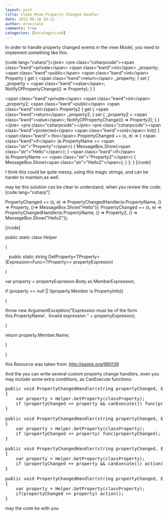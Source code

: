 ```yaml
---
layout: post
title: Clean Mvvm Property Changed Handler
date: 2012-06-10 20:12
author: mravinale
comments: true
categories: [Uncategorized]
---
```

In order to handle property changed events in the view Model, you need to implement something like this:

[code lang="csharp"]&lt;/pre&gt;
&lt;pre class=&quot;csharpcode&quot;&gt;&lt;span class=&quot;kwrd&quot;&gt;private&lt;/span&gt; &lt;span class=&quot;kwrd&quot;&gt;int&lt;/span&gt; _property;
&lt;span class=&quot;kwrd&quot;&gt;public&lt;/span&gt; &lt;span class=&quot;kwrd&quot;&gt;int&lt;/span&gt; Property
{
       get
       {
           &lt;span class=&quot;kwrd&quot;&gt;return&lt;/span&gt; _property;
       }
       set
       {
            _property = &lt;span class=&quot;kwrd&quot;&gt;value&lt;/span&gt;;
            NotifyOfPropertyChange(() =&gt; Property);
       }
}

&lt;span class=&quot;kwrd&quot;&gt;private&lt;/span&gt; &lt;span class=&quot;kwrd&quot;&gt;int&lt;/span&gt; _property2;
&lt;span class=&quot;kwrd&quot;&gt;public&lt;/span&gt; &lt;span class=&quot;kwrd&quot;&gt;int&lt;/span&gt; Property2
{
       get
       {
           &lt;span class=&quot;kwrd&quot;&gt;return&lt;/span&gt; _property2;
       }
       set
       {
            _property2 = &lt;span class=&quot;kwrd&quot;&gt;value&lt;/span&gt;;
            NotifyOfPropertyChange(() =&gt; Property2);
       }
}&lt;/pre&gt;
&lt;pre class=&quot;csharpcode&quot;&gt;&lt;/pre&gt;
&lt;pre class=&quot;csharpcode&quot;&gt;&lt;span class=&quot;kwrd&quot;&gt;protected&lt;/span&gt; &lt;span class=&quot;kwrd&quot;&gt;void&lt;/span&gt; Init()
{
&lt;span class=&quot;kwrd&quot;&gt; this&lt;/span&gt;.PropertyChanged += (s, e) =&gt;
        {
            &lt;span class=&quot;kwrd&quot;&gt;if&lt;/span&gt; (e.PropertyName == &lt;span class=&quot;str&quot;&gt;&quot;Property&quot;&lt;/span&gt;)
            {
                MessageBox.Show(&lt;span class=&quot;str&quot;&gt;&quot;Hello&quot;&lt;/span&gt;);
            }
            &lt;span class=&quot;kwrd&quot;&gt;if&lt;/span&gt; (e.PropertyName == &lt;span class=&quot;str&quot;&gt;&quot;Property2&quot;&lt;/span&gt;)
            {
                MessageBox.Show(&lt;span class=&quot;str&quot;&gt;&quot;Hello2&quot;&lt;/span&gt;);
            }
        };
}
[/code]


I think this could be quite messy, using this magic strings, and can be harder to maintain,as well.

may be this solution can be clear to understand, when you review the code:
[code lang="csharp"]

PropertyChanged += (s, e) =&gt; PropertyChangedHandler(e.PropertyName, () =&gt; Property, ()=&gt; MessageBox.Show(&quot;Hello&quot;));
 PropertyChanged += (s, e) =&gt; PropertyChangedHandler(e.PropertyName, () =&gt; Property2, () =&gt; MessageBox.Show(&quot;Hello2&quot;));

[/code]


<div class="csharpcode">
<span class="kwrd">public</span> <span class="kwrd">static</span> <span class="kwrd">class</span> Helper

{

<span class="kwrd">   public</span> <span class="kwrd">static</span> <span class="kwrd">string</span> GetProperty&lt;TProperty&gt;(Expression&lt;Func&lt;TProperty&gt;&gt; propertyExpresion)

{

var property = propertyExpresion.Body <span class="kwrd">as</span> MemberExpression;

<span class="kwrd">if</span> (property == <span class="kwrd">null</span> || !(property.Member <span class="kwrd">is</span> PropertyInfo))

{

<span class="kwrd">throw</span> <span class="kwrd">new</span> ArgumentException(<span class="str">"Expression must be of the form   this.PropertyName'.  Invalid expression "</span> + propertyExpresion);

}

<span class="kwrd">return</span> property.Member.Name;

}

}
</div>

this Resource was taken from: <a href="http://pastie.org/960139">http://pastie.org/960139</a>

And the you can write several custom property change handlers, even you may include some extra conditions, as CanExecute functions:

<pre class="csharpcode"><span class="kwrd">public</span> <span class="kwrd">void</span> PropertyChangedHandler(<span class="kwrd">string</span> propertyChanged, Expression&lt;Func&lt;<span class="kwrd">object</span>&gt;&gt; classProperty, Func&lt;<span class="kwrd">string</span>, <span class="kwrd">string</span>&gt; func,  Func&lt;<span class="kwrd">bool</span>&gt; canExecute)
{
    var property = Helper.GetProperty(classProperty);
    <span class="kwrd">if</span> (propertyChanged == property &amp;&amp; canExecute()) func(propertyChanged);
}

<span class="kwrd">public</span> <span class="kwrd">void</span> PropertyChangedHandler(<span class="kwrd">string</span> propertyChanged, Expression&lt;Func&lt;<span class="kwrd">object</span>&gt;&gt; classProperty, Func&lt;<span class="kwrd">string</span>, <span class="kwrd">string</span>&gt; func)
{
    var property = Helper.GetProperty(classProperty);
    <span class="kwrd">if</span> (propertyChanged == property) func(propertyChanged);
}

<span class="kwrd">public</span> <span class="kwrd">void</span> PropertyChangedHandler(<span class="kwrd">string</span> propertyChanged, Expression&lt;Func&lt;<span class="kwrd">object</span>&gt;&gt; classProperty, Action action, Func&lt;<span class="kwrd">bool</span>&gt; canExecute)
{
    var property = Helper.GetProperty(classProperty);
    <span class="kwrd">if</span> (propertyChanged == property &amp;&amp; canExecute()) action();
}

<span class="kwrd">public</span> <span class="kwrd">void</span> PropertyChangedHandler(<span class="kwrd">string</span> propertyChanged, Expression&lt;Func&lt; classProperty, Action action)
{
    var property = Helper.GetProperty(classProperty);
    if(propertyChanged == property) action();
}</pre>
may the code be with you
